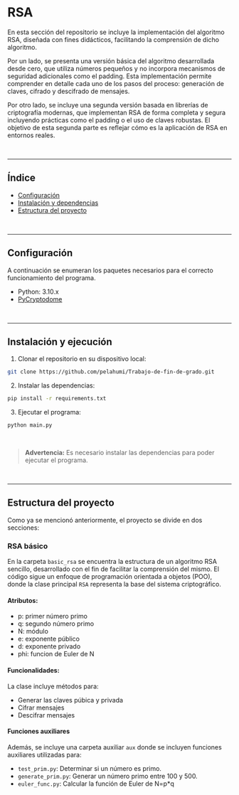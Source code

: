 # RSA

En esta sección del repositorio se incluye la implementación del algoritmo RSA, diseñada con fines didácticos, facilitando la comprensión de dicho algoritmo.

Por un lado, se presenta una versión básica del algoritmo desarrollada desde cero, que utiliza números pequeños y no incorpora mecanismos de seguridad adicionales como el padding. Esta implementación permite comprender en detalle cada uno de los pasos del proceso: generación de claves, cifrado y descifrado de mensajes.

Por otro lado, se incluye una segunda versión basada en librerías de criptografía modernas, que implementan RSA de forma completa y segura incluyendo prácticas como el padding o el uso de  claves robustas. El objetivo de esta segunda parte es reflejar cómo es la aplicación de RSA en entornos reales.

<br>

---

## Índice

 - [Configuración](#1)
 - [Instalación y dependencias](#2)
 - [Estructura del proyecto](#3)

<br>

---


## Configuración<a name="1"></a>

A continuación se enumeran los paquetes necesarios para el correcto funcionamiento del programa.

 - Python: 3.10.x
 - [PyCryptodome](https://pypi.org/project/pycryptodome/)

<br>

---

## Instalación y ejecución<a name="2"></a>

1. Clonar el repositorio en su dispositivo local: 
```bash 
git clone https://github.com/pelahumi/Trabajo-de-fin-de-grado.git
```

2. Instalar las dependencias: 
```bash
pip install -r requirements.txt
```

3. Ejecutar el programa: 
```bash
python main.py
```

<br>

>  **Advertencia:** Es necesario instalar las dependencias para poder ejecutar el programa.

<br>

---

## Estructura del proyecto<a name="3"></a>

Como ya se mencionó anteriormente, el proyecto se divide en dos secciones:

### RSA básico

En la carpeta ```basic_rsa``` se encuentra la estructura de un algoritmo RSA sencillo, desarrollado con el fin de facilitar la comprensión del mismo. El código sigue un enfoque de programación orientada a objetos (POO), donde la clase principal ```RSA``` representa la base del sistema criptográfico.

#### Atributos:

 - p: primer número primo
 - q: segundo número primo
 - N: módulo
 - e: exponente público
 - d: exponente privado
 - phi: funcion de Euler de N

 #### Funcionalidades:

La clase incluye métodos para:

 - Generar las claves púbica y privada
 - Cifrar mensajes
 - Descifrar mensajes

 #### Funciones auxiliares

 Además, se incluye una carpeta auxiliar ```aux``` donde se incluyen funciones auxiliares utilizadas para:

  - ```test_prim.py```: Determinar si un número es primo.
  - ```generate_prim.py```: Generar un número primo entre 100 y 500.
  - ```euler_func.py```: Calcular la función de Euler de N=p*q